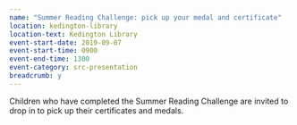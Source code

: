 ```yaml
---
name: "Summer Reading Challenge: pick up your medal and certificate"
location: kedington-library
location-text: Kedington Library
event-start-date: 2019-09-07
event-start-time: 0900
event-end-time: 1300
event-category: src-presentation
breadcrumb: y
---
```


Children who have completed the Summer Reading Challenge are invited to drop in to pick up their certificates and medals.
